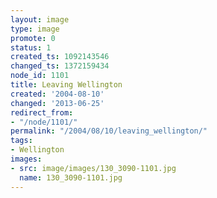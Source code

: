 ```yaml
---
layout: image
type: image
promote: 0
status: 1
created_ts: 1092143546
changed_ts: 1372159434
node_id: 1101
title: Leaving Wellington
created: '2004-08-10'
changed: '2013-06-25'
redirect_from:
- "/node/1101/"
permalink: "/2004/08/10/leaving_wellington/"
tags:
- Wellington
images:
- src: image/images/130_3090-1101.jpg
  name: 130_3090-1101.jpg
---
```


